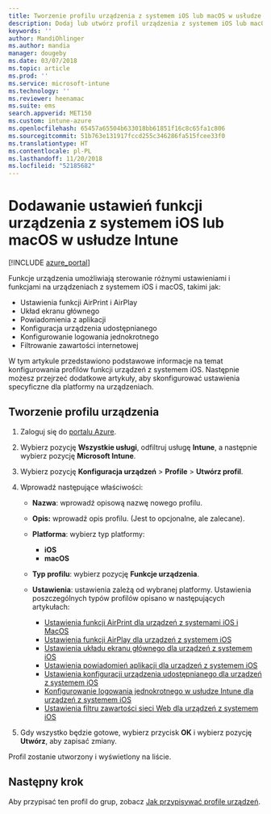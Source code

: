 ```yaml
---
title: Tworzenie profilu urządzenia z systemem iOS lub macOS w usłudze Microsoft Intune — Azure | Microsoft Docs
description: Dodaj lub utwórz profil urządzenia z systemem iOS lub macOS, a następnie skonfiguruj ustawienia funkcji AirPrint i AirPlay, układu ekranu głównego, powiadomień aplikacji, urządzenia udostępnionego, logowania jednokrotnego i filtru zawartości internetowej w usłudze Microsoft Intune.
keywords: ''
author: MandiOhlinger
ms.author: mandia
manager: dougeby
ms.date: 03/07/2018
ms.topic: article
ms.prod: ''
ms.service: microsoft-intune
ms.technology: ''
ms.reviewer: heenamac
ms.suite: ems
search.appverid: MET150
ms.custom: intune-azure
ms.openlocfilehash: 65457a65504b633018bb61851f16c8c65fa1c806
ms.sourcegitcommit: 51b763e131917fccd255c346286fa515fcee33f0
ms.translationtype: HT
ms.contentlocale: pl-PL
ms.lasthandoff: 11/20/2018
ms.locfileid: "52185682"
---
```

# <a name="add-ios-or-macos-device-feature-settings-in-intune"></a>Dodawanie ustawień funkcji urządzenia z systemem iOS lub macOS w usłudze Intune

[!INCLUDE [azure_portal](./includes/azure_portal.md)]

Funkcje urządzenia umożliwiają sterowanie różnymi ustawieniami i funkcjami na urządzeniach z systemem iOS i macOS, takimi jak:

- Ustawienia funkcji AirPrint i AirPlay
- Układ ekranu głównego
- Powiadomienia z aplikacji
- Konfiguracja urządzenia udostępnianego
- Konfigurowanie logowania jednokrotnego
- Filtrowanie zawartości internetowej

W tym artykule przedstawiono podstawowe informacje na temat konfigurowania profilów funkcji urządzeń z systemem iOS. Następnie możesz przejrzeć dodatkowe artykuły, aby skonfigurować ustawienia specyficzne dla platformy na urządzeniach.

## <a name="create-a-device-profile"></a>Tworzenie profilu urządzenia

1. Zaloguj się do [portalu Azure](https://portal.azure.com).
2. Wybierz pozycję **Wszystkie usługi**, odfiltruj usługę **Intune**, a następnie wybierz pozycję **Microsoft Intune**.
3. Wybierz pozycję **Konfiguracja urządzeń** > **Profile** > **Utwórz profil**.
4. Wprowadź następujące właściwości:

   - **Nazwa**: wprowadź opisową nazwę nowego profilu.
   - **Opis:** wprowadź opis profilu. (Jest to opcjonalne, ale zalecane).
   - **Platforma**: wybierz typ platformy:
     - **iOS**
     - **macOS**
   - **Typ profilu**: wybierz pozycję **Funkcje urządzenia**.
   - **Ustawienia**: ustawienia zależą od wybranej platformy. Ustawienia poszczególnych typów profilów opisano w następujących artykułach:

     - [Ustawienia funkcji AirPrint dla urządzeń z systemami iOS i MacOS](air-print-settings-ios-macos.md)
     - [Ustawienia funkcji AirPlay dla urządzeń z systemem iOS](airplay-settings-ios.md)
     - [Ustawienia układu ekranu głównego dla urządzeń z systemem iOS](home-screen-settings-ios.md)
     - [Ustawienia powiadomień aplikacji dla urządzeń z systemem iOS](app-notification-settings-ios.md)
     - [Ustawienia konfiguracji urządzenia udostępnianego dla urządzeń z systemem iOS](shared-device-settings-ios.md)
     - [Konfigurowanie logowania jednokrotnego w usłudze Intune dla urządzeń z systemem iOS](sso-ios.md)
     - [Ustawienia filtru zawartości sieci Web dla urządzeń z systemem iOS](web-content-filter-settings-ios.md)

5. Gdy wszystko będzie gotowe, wybierz przycisk **OK** i wybierz pozycję **Utwórz**, aby zapisać zmiany.

Profil zostanie utworzony i wyświetlony na liście.

## <a name="next-step"></a>Następny krok

Aby przypisać ten profil do grup, zobacz [Jak przypisywać profile urządzeń](device-profile-assign.md).